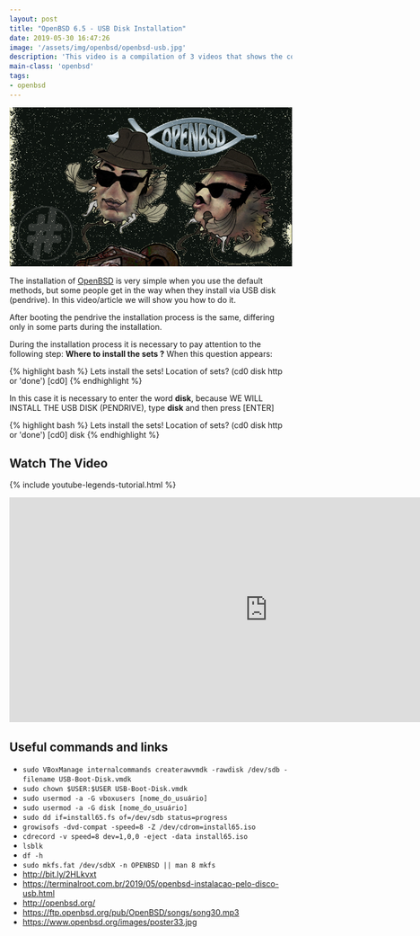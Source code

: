 ```yaml
---
layout: post
title: "OpenBSD 6.5 - USB Disk Installation"
date: 2019-05-30 16:47:26
image: '/assets/img/openbsd/openbsd-usb.jpg'
description: 'This video is a compilation of 3 videos that shows the complete process.'
main-class: 'openbsd'
tags:
- openbsd
---
```


![OpenBSD - USB Disk Installation](/assets/img/openbsd/openbsd-usb.jpg)

The installation of [OpenBSD](https://openbsd.org/) is very simple when you use the default methods, but some people get in the way when they install via USB disk (pendrive). In this video/article we will show you how to do it.

After booting the pendrive the installation process is the same, differing only in some parts during the installation.

During the installation process it is necessary to pay attention to the following step: **Where to install the sets ?** When this question appears:

{% highlight bash %}
Lets install the sets!
Location of sets? (cd0 disk http or 'done') [cd0]
{% endhighlight %}

In this case it is necessary to enter the word **disk**, because WE WILL INSTALL THE USB DISK (PENDRIVE), type **disk** and then press [ENTER]

{% highlight bash %}
Lets install the sets!
Location of sets? (cd0 disk http or 'done') [cd0] disk
{% endhighlight %}

## Watch The Video
{% include youtube-legends-tutorial.html %}

<iframe width="920" height="400" src="https://www.youtube.com/embed/EWWD56ZPVoQ" frameborder="0" allow="accelerometer; autoplay; encrypted-media; gyroscope; picture-in-picture" allowfullscreen></iframe>

## Useful commands and links

+ `sudo VBoxManage internalcommands createrawvmdk -rawdisk /dev/sdb -filename USB-Boot-Disk.vmdk`
+ `sudo chown $USER:$USER USB-Boot-Disk.vmdk`
+ `sudo usermod -a -G vboxusers [nome_do_usuário]`
+ `sudo usermod -a -G disk [nome_do_usuário]`
+ `sudo dd if=install65.fs of=/dev/sdb status=progress`
+ `growisofs -dvd-compat -speed=8 -Z /dev/cdrom=install65.iso`
+ `cdrecord -v speed=8 dev=1,0,0 -eject -data install65.iso`
+ `lsblk`
+ `df -h`
+ `sudo mkfs.fat /dev/sdbX -n OPENBSD || man 8 mkfs`
+ <http://bit.ly/2HLkvxt>
+ <https://terminalroot.com.br/2019/05/openbsd-instalacao-pelo-disco-usb.html>
+ <http://openbsd.org/>
+ <https://ftp.openbsd.org/pub/OpenBSD/songs/song30.mp3>
+ <https://www.openbsd.org/images/poster33.jpg>
